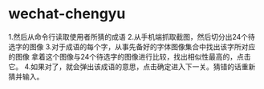 # wechat-chengyu

1.然后从命令行读取使用者所猜的成语
2.从手机端抓取截图，然后切分出24个待选字的图像
3.对于成语的每个字，从事先备好的字体图像集合中找出该字所对应的图像
   拿着这个图像与24个待选字的图像进行比较，找出相似性最高的，点击它。
4.如果对了，就会弹出该成语的意思，点击确定进入下一关。猜错的话重新猜并输入。
